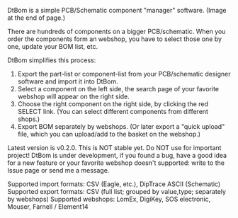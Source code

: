 DtBom is a simple PCB/Schematic component "manager" software. (Image at the end of page.)

There are hundreds of components on a bigger PCB/schematic. When you order the components form an webshop, you have to select those one by one, update your BOM list, etc.

DtBom simplifies this process:
1. Export the part-list or component-list from your PCB/schematic designer software and import it into DtBom.
2. Select a component on the left side, the search page of your favorite webshop will appear on the right side.
3. Choose the right component on the right side, by clicking the red SELECT link. (You can select different components from different shops.)
4. Export BOM separately by webshops. (Or later export a "quick upload" file, which you can upload/add to the basket on the webshop.)

Latest version is v0.2.0. This is NOT stable yet. Do NOT use for important project!
DtBom is under development, if you found a bug, have a good idea for a new feature or your favorite webshop doesn't supported: write to the Issue page or send me a message.

Supported import formats: CSV (Eagle, etc.), DipTrace ASCII (Schematic)
Supported export formats: CSV (full list; grouped by value,type; separately by webshops)
Supported webshops: LomEx, DigiKey, SOS electronic, Mouser, Farnell / Element14
